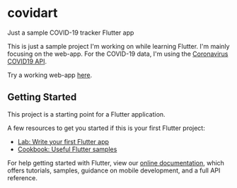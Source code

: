 # covidart
Just a sample COVID-19 tracker Flutter app

This is just a sample project I'm working on while learning Flutter. I'm mainly focusing on the web-app. For the COVID-19 data, I'm using the [Coronavirus COVID19 API](https://documenter.getpostman.com/view/10808728/SzS8rjbc).

Try a working web-app [here](https://sherlockdoyle.github.io/covidart/build/web/index.html).

## Getting Started

This project is a starting point for a Flutter application.

A few resources to get you started if this is your first Flutter project:

- [Lab: Write your first Flutter app](https://flutter.dev/docs/get-started/codelab)
- [Cookbook: Useful Flutter samples](https://flutter.dev/docs/cookbook)

For help getting started with Flutter, view our
[online documentation](https://flutter.dev/docs), which offers tutorials,
samples, guidance on mobile development, and a full API reference.
